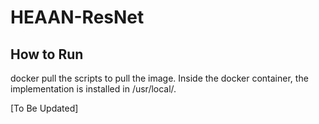 # HEAAN-ResNet




## How to Run
docker pull the scripts to pull the image.
Inside the docker container, the implementation is installed in /usr/local/.

[To Be Updated]
